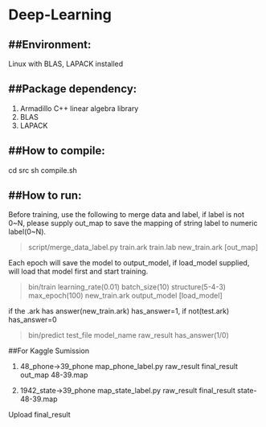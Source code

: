 Deep-Learning
========================

##Environment:
-------------------------
Linux with BLAS, LAPACK installed



##Package dependency:
-------------------------
1. Armadillo C++ linear algebra library
2. BLAS
3. LAPACK



##How to compile:
-------------------------
cd src
sh compile.sh



##How to run:
-------------------------
Before training, use the following to merge data and label, if label is not
0~N, please supply out_map to save the mapping of  string label to numeric
label(0~N).

> script/merge_data_label.py train.ark train.lab new_train.ark [out_map]

Each epoch will save the model to output_model, if load_model supplied, will
load that model first and start training.

> bin/train learning_rate(0.01) batch_size(10) structure(5-4-3) max_epoch(100) new_train.ark output_model [load_model]

if the .ark has answer(new_train.ark) has_answer=1, if not(test.ark)
has_answer=0
> bin/predict test_file model_name raw_result has_answer(1/0)


##For Kaggle Sumission
1. 48_phone->39_phone
   map_phone_label.py raw_result final_result out_map 48-39.map

2. 1942_state->39_phone
   map_state_label.py raw_result final_result state-48-39.map

Upload final_result
